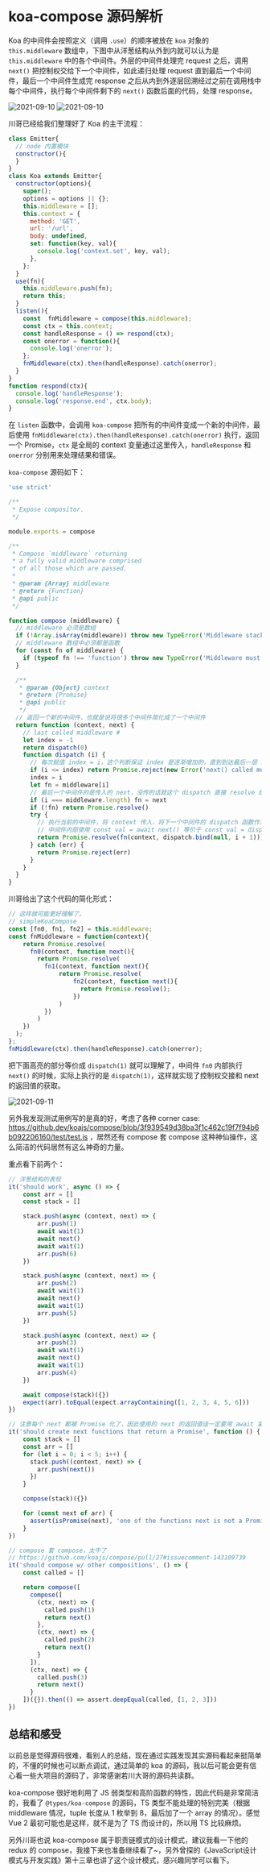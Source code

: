 # koa-compose 源码解析

Koa 的中间件会按照定义（调用 `.use`）的顺序被放在 `koa` 对象的 `this.middleware` 数组中，下图中从洋葱结构从外到内就可以认为是 `this.middleware` 中的各个中间件。外层的中间件处理完 request 之后，调用 `next()` 把控制权交给下一个中间件，如此递归处理 request 直到最后一个中间件，最后一个中间件生成完 response 之后从内到外逐层回溯经过之前在调用栈中每个中间件，执行每个中间件剩下的 `next()` 函数后面的代码，处理 response。

![2021-09-10](https://i.loli.net/2021/09/10/L8u7z2acEyTClWb.png)
![2021-09-10](https://i.loli.net/2021/09/10/voE8tgpTyOBJY7f.png)

川哥已经给我们整理好了 Koa 的主干流程：

```js
class Emitter{
  // node 内置模块
  constructor(){
  }
}
class Koa extends Emitter{
  constructor(options){
    super();
    options = options || {};
    this.middleware = [];
    this.context = {
      method: 'GET',
      url: '/url',
      body: undefined,
      set: function(key, val){
        console.log('context.set', key, val);
      },
    };
  }
  use(fn){
    this.middleware.push(fn);
    return this;
  }
  listen(){
    const  fnMiddleware = compose(this.middleware);
    const ctx = this.context;
    const handleResponse = () => respond(ctx);
    const onerror = function(){
      console.log('onerror');
    };
    fnMiddleware(ctx).then(handleResponse).catch(onerror);
  }
}
function respond(ctx){
  console.log('handleResponse');
  console.log('response.end', ctx.body);
}
```

在 `listen` 函数中，会调用 `koa-compose` 把所有的中间件变成一个新的中间件，最后使用 `fnMiddleware(ctx).then(handleResponse).catch(onerror)` 执行，返回一个 Promise，`ctx` 是全局的 context 变量通过这里传入，`handleResponse` 和 `onerror` 分别用来处理结果和错误。

`koa-compose` 源码如下：

```js
'use strict'

/**
 * Expose compositor.
 */

module.exports = compose

/**
 * Compose `middleware` returning
 * a fully valid middleware comprised
 * of all those which are passed.
 *
 * @param {Array} middleware
 * @return {Function}
 * @api public
 */

function compose (middleware) {
  // middleware 必须是数组
  if (!Array.isArray(middleware)) throw new TypeError('Middleware stack must be an array!')
  // middleware 数组中必须都是函数
  for (const fn of middleware) {
    if (typeof fn !== 'function') throw new TypeError('Middleware must be composed of functions!')
  }

  /**
   * @param {Object} context
   * @return {Promise}
   * @api public
   */
  // 返回一个新的中间件，也就是说将很多个中间件简化成了一个中间件
  return function (context, next) {
    // last called middleware #
    let index = -1
    return dispatch(0)
    function dispatch (i) {
      // 每次赋值 index = i，这个判断保证 index 是逐渐增加的，直到到达最后一层 index 变成 middleware.length，后面如果任何中间件再出现 next 函数，就会出现 i <= index，说明 next 被多次调用了
      if (i <= index) return Promise.reject(new Error('next() called multiple times'))
      index = i
      let fn = middleware[i]
      // 最后一个中间件的是传入的 next，没传的话就这个 dispatch 直接 resolve 结束，注意只是这个 dispatch resolve 了，上一层 fn 可能有逻辑继续执行
      if (i === middleware.length) fn = next
      if (!fn) return Promise.resolve()
      try {
        // 执行当前的中间件，将 context 传入，将下一个中间件的 dispatch 函数作为 next 函数传入，可以看到对中间件 i 来说，它的 next 函数就是 dispatch(i+1)
        // 中间件内部使用 const val = await next() 等价于 const val = dispatch.bind(null, i + 1)()
        return Promise.resolve(fn(context, dispatch.bind(null, i + 1)))
      } catch (err) {
        return Promise.reject(err)
      }
    }
  }
}
```

川哥给出了这个代码的简化形式：

```js
// 这样就可能更好理解了。
// simpleKoaCompose
const [fn0, fn1, fn2] = this.middleware;
const fnMiddleware = function(context){
    return Promise.resolve(
      fn0(context, function next(){
        return Promise.resolve(
          fn1(context, function next(){
              return Promise.resolve(
                  fn2(context, function next(){
                    return Promise.resolve();
                  })
              )
          })
        )
    })
  );
};
fnMiddleware(ctx).then(handleResponse).catch(onerror);
```

把下面高亮的部分等价成 `dispatch(1)` 就可以理解了，中间件 `fn0` 内部执行 `next()` 的时候，实际上执行的是 `dispatch(1)`，这样就实现了控制权交接和 next 的返回值的获取。

![2021-09-11](https://i.loli.net/2021/09/11/qo89uF74OjbWJ6w.png)

另外我发现测试用例写的是真的好，考虑了各种 corner case: https://github.dev/koajs/compose/blob/3f939549d38ba3f1c462c19f7f94b6b092206160/test/test.js ，居然还有 compose 套 compose 这种神仙操作，这么简洁的代码居然有这么神奇的力量。

重点看下前两个：

```js
// 洋葱结构的表现
it('should work', async () => {
    const arr = []
    const stack = []

    stack.push(async (context, next) => {
        arr.push(1)
        await wait(1)
        await next()
        await wait(1)
        arr.push(6)
    })

    stack.push(async (context, next) => {
        arr.push(2)
        await wait(1)
        await next()
        await wait(1)
        arr.push(5)
    })

    stack.push(async (context, next) => {
        arr.push(3)
        await wait(1)
        await next()
        await wait(1)
        arr.push(4)
    })

    await compose(stack)({})
    expect(arr).toEqual(expect.arrayContaining([1, 2, 3, 4, 5, 6]))
})

// 注意每个 next 都被 Promise 化了，因此使用的 next 的返回值话一定要用 await 拿结果
it('should create next functions that return a Promise', function () {
    const stack = []
    const arr = []
    for (let i = 0; i < 5; i++) {
      stack.push((context, next) => {
        arr.push(next())
      })
    }

    compose(stack)({})

    for (const next of arr) {
      assert(isPromise(next), 'one of the functions next is not a Promise')
    }
})

// compose 套 compose，太牛了
// https://github.com/koajs/compose/pull/27#issuecomment-143109739
it('should compose w/ other compositions', () => {
    const called = []

    return compose([
      compose([
        (ctx, next) => {
          called.push(1)
          return next()
        },
        (ctx, next) => {
          called.push(2)
          return next()
        }
      ]),
      (ctx, next) => {
        called.push(3)
        return next()
      }
    ])({}).then(() => assert.deepEqual(called, [1, 2, 3]))
})
```

## 总结和感受

以前总是觉得源码很难，看别人的总结，现在通过实践发现其实源码看起来挺简单的，不懂的时候也可以断点调试，通过简单的 koa 的源码，我以后可能会更有信心看一些大项目的源码了，非常感谢若川大哥的源码共读群。

koa-compose 很好地利用了 JS 弱类型和高阶函数的特性，因此代码是非常简洁的，我看了 `@types/koa-compose` 的源码，TS 类型不能处理的特别完美（根据 middleware 情况，tuple 长度从 1 枚举到 8，最后加了一个 array 的情况）。感觉 Vue 2 最初可能也是这样，就不是为了 TS 而设计的，所以用 TS 比较麻烦。

另外川哥也说 koa-compose 属于职责链模式的设计模式，建议我看一下他的 redux 的 compose，我接下来也准备继续看了~，另外曾探的《JavaScript设计模式与开发实践》第十三章也讲了这个设计模式，感兴趣同学可以看下。
